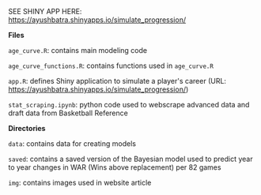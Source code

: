 SEE SHINY APP HERE: https://ayushbatra.shinyapps.io/simulate_progression/



**Files**

`age_curve.R`: contains main modeling code

`age_curve_functions.R`: contains functions used in `age_curve.R`

`app.R`: defines Shiny application to simulate a player's career (URL: https://ayushbatra.shinyapps.io/simulate_progression/)

`stat_scraping.ipynb`: python code used to webscrape advanced data and draft data from Basketball Reference

**Directories**

`data`: contains data for creating models

`saved`: contains a saved version of the Bayesian model used to predict year to year changes in WAR (Wins above replacement) per 82 games

`img`: contains images used in website article
